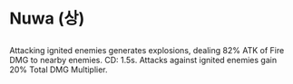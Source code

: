 # Nuwa (상)

##

Attacking ignited enemies generates explosions, dealing 82% ATK of Fire DMG to nearby enemies. CD: 1.5s. Attacks against ignited enemies gain 20% Total DMG Multiplier.
